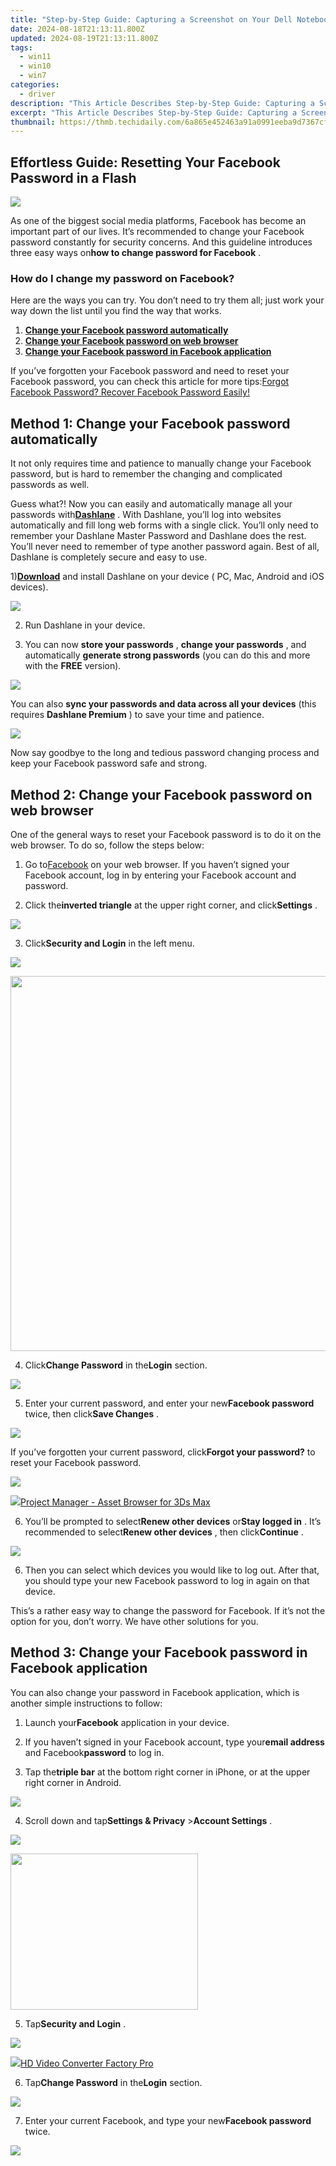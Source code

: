 ```yaml
---
title: "Step-by-Step Guide: Capturing a Screenshot on Your Dell Notebook"
date: 2024-08-18T21:13:11.800Z
updated: 2024-08-19T21:13:11.800Z
tags:
  - win11
  - win10
  - win7
categories:
  - driver
description: "This Article Describes Step-by-Step Guide: Capturing a Screenshot on Your Dell Notebook"
excerpt: "This Article Describes Step-by-Step Guide: Capturing a Screenshot on Your Dell Notebook"
thumbnail: https://thmb.techidaily.com/6a865e452463a91a0991eeba9d7367cf47a6e9f955045ec39458749fd03f02a9.jpg
---
```


## Effortless Guide: Resetting Your Facebook Password in a Flash

![](https://images.drivereasy.com/wp-content/uploads/2018/10/img_5bd03fb709c64.png)

 As one of the biggest social media platforms, Facebook has become an important part of our lives. It’s recommended to change your Facebook password constantly for security concerns. And this guideline introduces three easy ways on**how to change password for Facebook** .

### How do I change my password on Facebook?

 Here are the ways you can try. You don’t need to try them all; just work your way down the list until you find the way that works.

1. [**Change your Facebook password automatically**](https://tools.techidaily.com/drivereasy/download/)
2. [**Change your Facebook password on web browser**](https://tools.techidaily.com/drivereasy/download/)
3. [**Change your Facebook password in Facebook application**](https://tools.techidaily.com/drivereasy/download/)

 If you’ve forgotten your Facebook password and need to reset your Facebook password, you can check this article for more tips:[Forgot Facebook Password? Recover Facebook Password Easily!](https://tools.techidaily.com/drivereasy/download/)

## **Method 1: Change your Facebook password automatically**

 It not only requires time and patience to manually change your Facebook password, but is hard to remember the changing and complicated passwords as well.

 Guess what?! Now you can easily and automatically manage all your passwords with[**Dashlane**](https://tools.techidaily.com/drivereasy/download/) . With Dashlane, you’ll log into websites automatically and fill long web forms with a single click. You’ll only need to remember your Dashlane Master Password and Dashlane does the rest. You’ll never need to remember of type another password again. Best of all, Dashlane is completely secure and easy to use.

 1)[**Download**](https://tools.techidaily.com/drivereasy/download/) and install Dashlane on your device ( PC, Mac, Android and iOS devices).

![](https://images.drivereasy.com/wp-content/uploads/2018/04/img_5ad6b7042abd9.jpg)

2) Run Dashlane in your device.

3) You can now **store your passwords** , **change your passwords** , and automatically **generate strong passwords** (you can do this and more with the **FREE** version).

![](https://images.drivereasy.com/wp-content/uploads/2018/04/img_5ad6b7acd468b.jpg)

You can also **sync your passwords and data across all your devices** (this requires **Dashlane Premium** ) to save your time and patience.

![](https://images.drivereasy.com/wp-content/uploads/2018/04/img_5ad6b803444d3.jpg)

 Now say goodbye to the long and tedious password changing process and keep your Facebook password safe and strong.

## **Method 2: Change your Facebook password on web browser**

 One of the general ways to reset your Facebook password is to do it on the web browser. To do so, follow the steps below:

 1) Go to[Facebook](https://www.facebook.com/)   on your web browser. If you haven’t signed your Facebook account, log in by entering your Facebook account and password.

 2) Click the**inverted triangle** at the upper right corner, and click**Settings** .

![](https://images.drivereasy.com/wp-content/uploads/2018/10/img_5bd03fec24d8a.jpg)

 3) Click**Security and Login** in the left menu.

![](https://images.drivereasy.com/wp-content/uploads/2018/10/img_5bd03ffcd4cd1.jpg)

<!-- affiliate ads begin -->
<a href="https://appsumo.8odi.net/c/5597632/2082535/7443" target="_top" id="2082535"><img src="//a.impactradius-go.com/display-ad/7443-2082535" border="0" alt="" width="1200" height="600"/></a><img height="0" width="0" src="https://appsumo.8odi.net/i/5597632/2082535/7443" style="position:absolute;visibility:hidden;" border="0" />
<!-- affiliate ads end -->
 4) Click**Change Password** in the**Login** section.

![](https://images.drivereasy.com/wp-content/uploads/2018/10/img_5bd04012e320d.jpg)

 5) Enter your current password, and enter your new**Facebook password** twice, then click**Save Changes** .

![](https://images.drivereasy.com/wp-content/uploads/2018/10/img_5bd0402a0016d.jpg)

 If you’ve forgotten your current password, click**Forgot your password?** to reset your Facebook password.

![](https://images.drivereasy.com/wp-content/uploads/2018/10/img_5bd0403f7bb87.png)

<!-- affiliate ads begin -->
<a href="https://secure.2checkout.com/order/checkout.php?PRODS=4709458&QTY=1&AFFILIATE=108875&CART=1"><img src="https://3d-kstudio.com/wp-content/uploads/2014/02/Project-Manager-3D-Models-4-800x800.jpg" border="0">Project Manager - Asset Browser for 3Ds Max</a>
<!-- affiliate ads end -->
 6) You’ll be prompted to select**Renew other devices** or**Stay logged in** . It’s recommended to select**Renew other devices** , then click**Continue** .

![](https://images.drivereasy.com/wp-content/uploads/2018/10/img_5bd0405473593.jpg)

 6) Then you can select which devices you would like to log out. After that, you should type your new Facebook password to log in again on that device.

 This’s a rather easy way to change the password for Facebook. If it’s not the option for you, don’t worry. We have other solutions for you.

## **Method 3: Change your Facebook password in Facebook application**

 You can also change your password in Facebook application, which is another simple instructions to follow:

 1) Launch your**Facebook** application in your device.

 2) If you haven’t signed in your Facebook account, type your**email address** and Facebook**password** to log in.

 3) Tap the**triple bar** at the bottom right corner in iPhone, or at the upper right corner in Android.

![](https://images.drivereasy.com/wp-content/uploads/2018/10/img_5bd0407184aa8.jpg)

 4) Scroll down and tap**Settings & Privacy** \>**Account Settings** .

![](https://images.drivereasy.com/wp-content/uploads/2018/10/img_5bd04088bab54.jpg)

<!-- affiliate ads begin -->
<a href="https://bluettius.sjv.io/c/5597632/2027209/17108" target="_top" id="2027209"><img src="//a.impactradius-go.com/display-ad/17108-2027209" border="0" alt="" width="300" height="250"/></a><img height="0" width="0" src="https://imp.pxf.io/i/5597632/2027209/17108" style="position:absolute;visibility:hidden;" border="0" />
<!-- affiliate ads end -->
 5) Tap**Security and Login** .

![](https://images.drivereasy.com/wp-content/uploads/2018/10/img_5bd040a367f83.jpg)

<!-- affiliate ads begin -->
<a href="https://secure.2checkout.com/order/checkout.php?PRODS=4537546&QTY=1&AFFILIATE=108875&CART=1"><img src="https://secure.avangate.com/images/merchant/4b0a0290ad7df100b77e86839989a75e/products/7_copy_2_2_hdpro.png" border="0">HD Video Converter Factory Pro</a>
<!-- affiliate ads end -->
 6) Tap**Change Password** in the**Login** section.

![](https://images.drivereasy.com/wp-content/uploads/2018/10/img_5bd040be04417.jpg)

 7) Enter your current Facebook, and type your new**Facebook password** twice.

![](https://images.drivereasy.com/wp-content/uploads/2018/04/img_5ae412b91f8f3.png)

<!-- affiliate ads begin -->
<span id="1793213">
					<video width="1080" height="1620" style="cursor:pointer"
           poster="//a.impactradius-go.com/display-clicktoplayimage/1793213.jpeg"
           onclick="if(!this.playClicked){this.play();this.setAttribute('controls',true);this.playClicked=true;}">
	   <source src="//a.impactradius-go.com/display-ad/19135-1793213">
	   <img src="//a.impactradius-go.com/display-clicktoplayimage/1793213.jpeg" style="border: none; height: 100%; width: 100%; object-fit: contain">
	</video>
	<div style="width:1080px;text-align:center"><a href="javascript:window.open(decodeURIComponent('https%3A%2F%2Ftinyland.pxf.io%2Fc%2F5597632%2F1793213%2F19135'), '_blank');void(0);">Click here</a></div>
</span>
<img height="0" width="0" src="https://imp.pxf.io/i/5597632/1793213/19135" style="position:absolute;visibility:hidden;" border="0" />
<!-- affiliate ads end -->
 If you forgot your Facebook password, tap**Forgot Password?** to reset your Facebook password.

![](https://images.drivereasy.com/wp-content/uploads/2018/04/img_5ae412ee7178b.png)

<!-- affiliate ads begin -->
<a href="https://propmoneyinc.pxf.io/c/5597632/1803116/14559" target="_top" id="1803116"><img src="//a.impactradius-go.com/display-ad/14559-1803116" border="0" alt="" width="859" height="859"/></a><img height="0" width="0" src="https://imp.pxf.io/i/5597632/1803116/14559" style="position:absolute;visibility:hidden;" border="0" />
<!-- affiliate ads end -->
 8) Tap**Save Changes** to save your new Facebook password.

![](https://images.drivereasy.com/wp-content/uploads/2018/04/img_5ae4130712bbb.png)

<!-- affiliate ads begin -->
<a href="https://ursime.pxf.io/c/5597632/2048972/16384" target="_top" id="2048972"><img src="//a.impactradius-go.com/display-ad/16384-2048972" border="0" alt="" width="1200" height="900"/></a><img height="0" width="0" src="https://imp.pxf.io/i/5597632/2048972/16384" style="position:absolute;visibility:hidden;" border="0" />
<!-- affiliate ads end -->
 You’ll be logged out your Facebook after changing Facebook password. Just enter your new Facebook password to log in again.

 There you have it – the three easy ways to change the password for Facebook.  Please add a comment below to let us know if these methods work for you. If you have any other issues, feel free to let us know, and we’ll do our best to help.

* [Facebook](https://tools.techidaily.com/drivereasy/download/)

<ins class="adsbygoogle"
     style="display:block"
     data-ad-format="autorelaxed"
     data-ad-client="ca-pub-7571918770474297"
     data-ad-slot="1223367746"></ins>



<ins class="adsbygoogle"
     style="display:block"
     data-ad-client="ca-pub-7571918770474297"
     data-ad-slot="8358498916"
     data-ad-format="auto"
     data-full-width-responsive="true"></ins>


